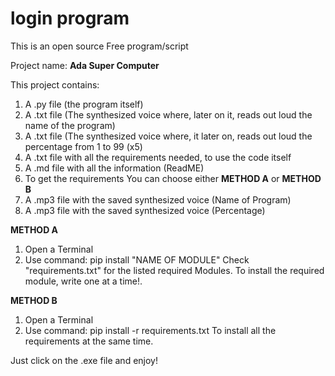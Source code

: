 # login program

This is an open source Free program/script 

Project name: **Ada Super Computer**

This project contains:

1. A .py file (the program itself)
2. A .txt file (The synthesized voice where, later on it, reads out loud the name of the program)
3. A .txt file (The synthesized voice where, it later on, reads out loud the percentage from 1 to 99 (x5)
4. A .txt file with all the requirements needed, to use the code itself
5. A .md file with all the information (ReadME)
6. To get the requirements You can choose either **METHOD A** or **METHOD B**
7. A .mp3 file with the saved synthesized voice (Name of Program)
8. A .mp3 file with the saved synthesized voice (Percentage)

**METHOD A**
1. Open a Terminal
2. Use command: pip install "NAME OF MODULE"
Check "requirements.txt" for the listed required Modules.
To install the required module, write one at a time!.

**METHOD B** 
1. Open a Terminal
2. Use command: pip install -r requirements.txt
To install all the requirements at the same time.

Just click on the .exe file and enjoy! 
